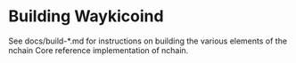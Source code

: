 Building Waykicoind
================

See docs/build-*.md for instructions on building the various
elements of the nchain Core reference implementation of nchain.
